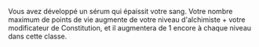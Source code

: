 Vous avez développé un sérum qui épaissit votre sang. Votre nombre maximum de points de vie augmente de votre niveau d'alchimiste + votre modificateur de Constitution, et il augmentera de 1 encore à chaque niveau dans cette classe.